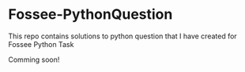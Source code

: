 # Fossee-PythonQuestion
This repo contains solutions to python question that I have created for Fossee Python Task

Comming soon!
